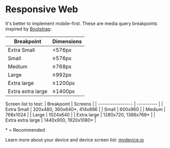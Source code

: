 # Responsive Web

It's better to implement mobile-first. These are media query breakpoints inspired by [Bootstrap](https://getbootstrap.com/docs/5.0/layout/breakpoints/):

| Breakpoint        | Dimensions |
| ----------------- | ---------- |
| Extra Small       | <576px     |
| Small             | ≥576px     |
| Medium            | ≥768px     |
| Large             | ≥992px     |
| Extra large       | ≥1200px    |
| Extra extra large | ≥1400px    |

Screen list to test:
| Breakpoint | Screens |
| ----------------- | ---------- |
| Extra Small | 320x480, 360x640\*, 414x896 |
| Small | 600x960 |
| Medium | 768x1024 |
| Large | 1024x640 |
| Extra large | 1280x720, 1366x768\* |
| Extra extra large | 1440x900, 1920x1080\* |

\* = Recommended

Learn more about your device and device screen list: [mydevice.io](https://mydevice.io)
